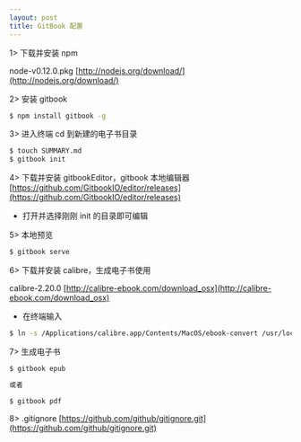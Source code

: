 ```yaml
---
layout: post
title: GitBook 配置
---
```


1> 下载并安装 npm

node-v0.12.0.pkg [http://nodejs.org/download/](http://nodejs.org/download/)

2> 安装 gitbook

```bash
$ npm install gitbook -g
```

3> 进入终端 cd 到新建的电子书目录

```bash
$ touch SUMMARY.md
$ gitbook init
```

4> 下载并安装 gitbookEditor，gitbook 本地编辑器 [https://github.com/GitbookIO/editor/releases](https://github.com/GitbookIO/editor/releases)

* 打开并选择刚刚 init 的目录即可编辑

5> 本地预览

```bash
$ gitbook serve
```
	
6> 下载并安装 calibre，生成电子书使用

calibre-2.20.0 [http://calibre-ebook.com/download_osx](http://calibre-ebook.com/download_osx)
	
* 在终端输入
	
```bash
$ ln -s /Applications/calibre.app/Contents/MacOS/ebook-convert /usr/local/bin
```
	
7> 生成电子书

```bash
$ gitbook epub

或者

$ gitbook pdf
```
	
8> .gitignore [https://github.com/github/gitignore.git](https://github.com/github/gitignore.git)	


